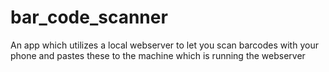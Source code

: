 # bar_code_scanner
An app which utilizes a local webserver to let you scan barcodes with your phone and pastes these to the machine which is running the webserver
